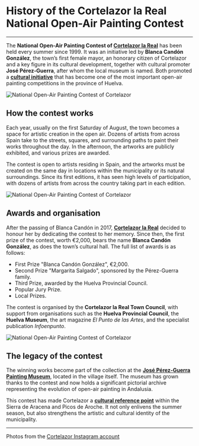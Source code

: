﻿# History of the Cortelazor la Real National Open-Air Painting Contest
---

The **National Open-Air Painting Contest of [Cortelazor la Real](/en)** has been held every summer since 1999. It was an initiative led by **Blanca Candón González**, the town’s first female mayor, an honorary citizen of Cortelazor and a key figure in its cultural development, together with cultural promoter **José Pérez‑Guerra**, after whom the local museum is named. Both promoted a [**cultural initiative**](/en/what-to-do) that has become one of the most important open-air painting competitions in the province of Huelva.

![National Open-Air Painting Contest of Cortelazor](/images/certamen-nacional-pintura-aire-libre-cortelazor/certamen-pintura-cortelazor-01.jpg)

## How the contest works

Each year, usually on the first Saturday of August, the town becomes a space for artistic creation in the open air. Dozens of artists from across Spain take to the streets, squares, and surrounding paths to paint their works throughout the day. In the afternoon, the artworks are publicly exhibited, and various prizes are awarded.

The contest is open to artists residing in Spain, and the artworks must be created on the same day in locations within the municipality or its natural surroundings. Since its first editions, it has seen high levels of participation, with dozens of artists from across the country taking part in each edition.

![National Open-Air Painting Contest of Cortelazor](/images/certamen-nacional-pintura-aire-libre-cortelazor/certamen-pintura-cortelazor-03.jpg)

## Awards and organisation

After the passing of Blanca Candón in 2017, [**Cortelazor la Real**](/en) decided to honour her by dedicating the contest to her memory. Since then, the first prize of the contest, worth €2,000, bears the name **Blanca Candón González**, as does the town’s cultural hall. The full list of awards is as follows:

- First Prize "Blanca Candón González", €2,000.
- Second Prize "Margarita Salgado", sponsored by the Pérez-Guerra family.
- Third Prize, awarded by the Huelva Provincial Council.
- Popular Jury Prize.
- Local Prizes.

The contest is organised by the **Cortelazor la Real Town Council**, with support from organisations such as the **Huelva Provincial Council**, the **Huelva Museum**, the art magazine *El Punto de las Artes*, and the specialist publication *Infoenpunto*.

![National Open-Air Painting Contest of Cortelazor](/images/certamen-nacional-pintura-aire-libre-cortelazor/certamen-pintura-cortelazor-02.jpg)

## The legacy of the contest

The winning works become part of the collection at the [**José Pérez‑Guerra Painting Museum**](/en/what-to-do), located in the village itself. The museum has grown thanks to the contest and now holds a significant pictorial archive representing the evolution of open-air painting in Andalusia.

This contest has made Cortelazor a [**cultural reference point**](/en/what-to-do) within the Sierra de Aracena and Picos de Aroche. It not only enlivens the summer season, but also strengthens the artistic and cultural identity of the municipality.

---

Photos from the [Cortelazor Instagram account](https://www.instagram.com/cortelazor_huelva)
